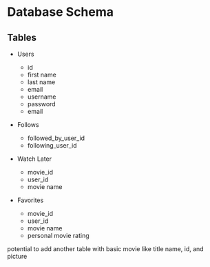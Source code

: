 # Database Schema

## Tables
- Users
    - id
    - first name
    - last name
    - email
    - username
    - password
    - email

- Follows
    - followed_by_user_id
    - following_user_id

- Watch Later
    - movie_id
    - user_id
    - movie name

- Favorites
    - movie_id
    - user_id
    - movie name
    - personal movie rating

potential to add another table with basic movie like title name, id, and picture